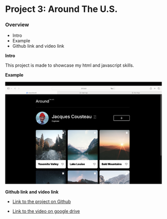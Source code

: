 # Project 3: Around The U.S.

### Overview

- Intro
- Example
- Github link and video link

**Intro**

This project is made to showcase my html and javascript skills.

**Example**

![screen width: 1280px](./images/screenshot.png)

**Github link and video link**

- [Link to the project on Github](https://twoorcas.github.io/se_project_aroundtheus/)

- [Link to the video on google drive](https://drive.google.com/file/d/1aWP0jURUZBhCqRR0bmRTnmcy1kF3Ibj4/view?usp=drive_link)
